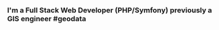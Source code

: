 ### I'm a Full Stack Web Developer (PHP/Symfony) previously a GIS engineer #geodata


<!--
**leamahler85/leamahler85** is a ✨ _special_ ✨ repository because its `README.md` (this file) appears on your GitHub profile.

- 🔭 I’m currently looking for an intership of 4-6 months in web development (Full Stack), remotely or in Toulouse city.
- I'm learning at the Wild Code School 


[![Linkedin Badge](https://img.shields.io/badge/-LeaMahler-blue?style=flat-square&logo=Linkedin&logoColor=white&link=https://www.linkedin.com/in/léa-mahler/)](https://www.linkedin.com/in/jayraj-roshan/)
[![Instagram Badge](https://img.shields.io/badge/-roshanjayraj-e4405f?style=flat-square&logo=Instagram&logoColor=white&link=https://www.instagram.com/roshanjayraj/)](https://www.instagram.com/roshanjayraj/)
[![Website Badge](https://img.shields.io/badge/-jayraj.co.in-e34f26?style=flat-square&logo=HTML5&logoColor=white&link=https://jayraj.co.in/)](https://jayraj.co.in/)
[![Gmail Badge](https://img.shields.io/badge/-mail@jayraj.co.in-d14836?style=flat-square&logo=Gmail&logoColor=white&link=mailto:mail@jayraj.co.in)](mailto:mail@jayraj.co.in)
## ⚡ Domains:
- Internet of Things
- Blockchain
- Web Development


